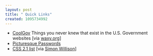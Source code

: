 ```yaml
--- 
layout: post
title: " Quick Links"
created: 1095734992
---
```

<ul><li><a href="http://coolgov.com/">CoolGov</a> Things you never knew that exist in the U.S. Government websites [via <a href="http://www.waxy.org">waxy.org</a>]</li>
<li><a href="http://economist.com/printedition/displayStory.cfm?Story_ID=3171359">Picturesque Passwords</a></li>
<li><a href="http://www.w3.org/TR/CSS21/indexlist.html">CSS 2.1 list</a> [via <a href="http://simon.incutio.com/blogmarks/">Simon Willison</a>]</li></ul>
